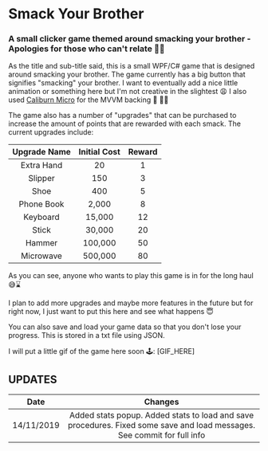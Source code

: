 # Smack Your Brother
### A small clicker game themed around smacking your brother - Apologies for those who can't relate 🤷‍♂️

As the title and sub-title said, this is a small WPF/C# game that is designed around smacking your brother. The game currently has a big button that signifies "smacking" your brother. I want to eventually add a nice little animation or something here but I'm not creative in the slightest 😩 I also used [Caliburn Micro](https://github.com/Caliburn-Micro/Caliburn.Micro) for the MVVM backing 🙌 👨‍💻

The game also has a number of "upgrades" that can  be purchased to increase the amount of points that are rewarded with each smack. The current upgrades include:

| Upgrade Name | Initial Cost | Reward
|:-------------------:| :-------------:| :---:
| Extra Hand | 20 | 1
| Slipper | 150 | 3
| Shoe | 400 | 5
| Phone Book | 2,000 | 8
| Keyboard | 15,000 | 12
| Stick | 30,000 | 20
| Hammer | 100,000 | 50
| Microwave | 500,000 | 80


As you can see, anyone who wants to play this game is in for the long haul 😅⌛

I plan to add more upgrades and maybe more features in the future but for right now, I just want to put this here and see what happens 😇

You can also save and load your game data so that you don't lose your progress. This is stored in a txt file using JSON. 

I will put a little gif of the game here soon 🕹️: 
[GIF_HERE]

## UPDATES
| Date | Changes
|:-----:|:-------:|
| 14/11/2019 | Added stats popup. Added stats to load and save procedures. Fixed some save and load messages. See commit for full info
